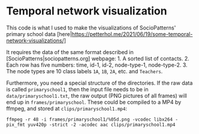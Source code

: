 # Temporal network visualization

This code is what I used to make the visualizations of SocioPatterns' primary school data [here|https://petterhol.me/2021/06/19/some-temporal-network-visualizations/]

It requires the data of the same format described in [SocioPatterns|sociopatterns.org] webpage: 1. A sorted list of contacts. 2. Each row has five numbers: time, id-1, id-2, node-type-1, node-type-2. 3. The node types are 10 class labels `1A`, `1B`, `2A`, etc. and `Teachers`.

Furthermore, you need a special structure of the directories. If the raw data is called `primaryschool1`, then the input file needs to be in `data/primaryschool1.txt`, the raw output (PNG pictures of all frames) will end up in `frames/primaryschool`. These could be compiled to a MP4 by ffmpeg, and stored at `clips/primaryschool1.mp4`:

`ffmpeg -r 48 -i frames/primaryschool1/%05d.png -vcodec libx264 -pix_fmt yuv420p -strict -2 -acodec aac clips/primaryschool1.mp4`
